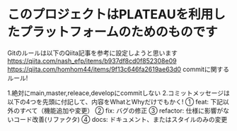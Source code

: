 # このプロジェクトはPLATEAUを利用したプラットフォームのためのものです

Gitのルールは以下のQiita記事を参考に設定しようと思います
<https://qiita.com/nash_efp/items/b937df8cd0f852308e09>
<https://qiita.com/homhom44/items/9f13c646fa2619ae63d0>
commitに関するルール!

1.絶対にmain,master,releace,developにcommitしない
2.コミットメッセージは以下の4つを先頭に付記して、内容をWhatとWhyだけでもかく!
① feat: 下記以外のすべて（機能追加や変更）
② fix: バグの修正
③ refactor: 仕様に影響がないコード改善(リファクタ)
④ docs: ドキュメント、またはスタイルのみの変更
